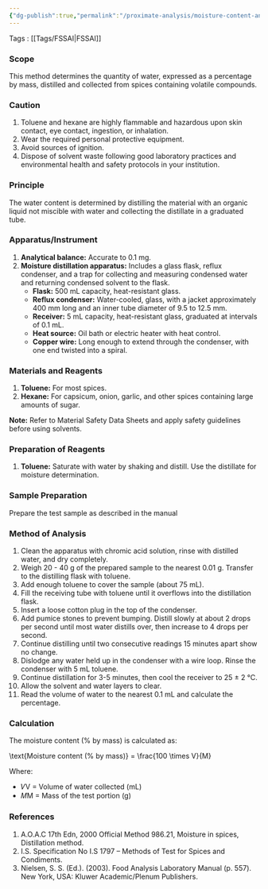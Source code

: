 ```yaml
---
{"dg-publish":true,"permalink":"/proximate-analysis/moisture-content-analysis-by-dean-and-stark-method-fssai-10-003-2021/"}
---
```


Tags : [[Tags/FSSAI\|FSSAI]]
### Scope

This method determines the quantity of water, expressed as a percentage by mass, distilled and collected from spices containing volatile compounds.

### Caution

1. Toluene and hexane are highly flammable and hazardous upon skin contact, eye contact, ingestion, or inhalation.
2. Wear the required personal protective equipment.
3. Avoid sources of ignition.
4. Dispose of solvent waste following good laboratory practices and environmental health and safety protocols in your institution.

### Principle

The water content is determined by distilling the material with an organic liquid not miscible with water and collecting the distillate in a graduated tube.

### Apparatus/Instrument

1. **Analytical balance:** Accurate to 0.1 mg.
2. **Moisture distillation apparatus:** Includes a glass flask, reflux condenser, and a trap for collecting and measuring condensed water and returning condensed solvent to the flask.
    - **Flask:** 500 mL capacity, heat-resistant glass.
    - **Reflux condenser:** Water-cooled, glass, with a jacket approximately 400 mm long and an inner tube diameter of 9.5 to 12.5 mm.
    - **Receiver:** 5 mL capacity, heat-resistant glass, graduated at intervals of 0.1 mL.
    - **Heat source:** Oil bath or electric heater with heat control.
    - **Copper wire:** Long enough to extend through the condenser, with one end twisted into a spiral.

### Materials and Reagents

1. **Toluene:** For most spices.
2. **Hexane:** For capsicum, onion, garlic, and other spices containing large amounts of sugar.

**Note:** Refer to Material Safety Data Sheets and apply safety guidelines before using solvents.

### Preparation of Reagents

1. **Toluene:** Saturate with water by shaking and distill. Use the distillate for moisture determination.

### Sample Preparation

Prepare the test sample as described in the manual

### Method of Analysis

1. Clean the apparatus with chromic acid solution, rinse with distilled water, and dry completely.
2. Weigh 20 - 40 g of the prepared sample to the nearest 0.01 g. Transfer to the distilling flask with toluene.
3. Add enough toluene to cover the sample (about 75 mL).
4. Fill the receiving tube with toluene until it overflows into the distillation flask.
5. Insert a loose cotton plug in the top of the condenser.
6. Add pumice stones to prevent bumping. Distill slowly at about 2 drops per second until most water distills over, then increase to 4 drops per second.
7. Continue distilling until two consecutive readings 15 minutes apart show no change.
8. Dislodge any water held up in the condenser with a wire loop. Rinse the condenser with 5 mL toluene.
9. Continue distillation for 3-5 minutes, then cool the receiver to 25 ± 2 °C.
10. Allow the solvent and water layers to clear.
11. Read the volume of water to the nearest 0.1 mL and calculate the percentage.

### Calculation

The moisture content (% by mass) is calculated as:

\text{Moisture content (% by mass)} = \frac{100 \times V}{M}

Where:

- 𝑉V = Volume of water collected (mL)
- 𝑀M = Mass of the test portion (g)

### References

1. A.O.A.C 17th Edn, 2000 Official Method 986.21, Moisture in spices, Distillation method.
2. I.S. Specification No I.S 1797 – Methods of Test for Spices and Condiments.
3. Nielsen, S. S. (Ed.). (2003). Food Analysis Laboratory Manual (p. 557). New York, USA: Kluwer Academic/Plenum Publishers.